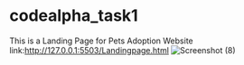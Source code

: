 # codealpha_task1
This is a Landing Page for Pets Adoption
Website link:http://127.0.0.1:5503/Landingpage.html
![Screenshot (8)](https://github.com/Aksingh25/codealpha_task1/assets/102855178/d215b6bd-faa5-4ab2-8eb6-7810964aa923)
